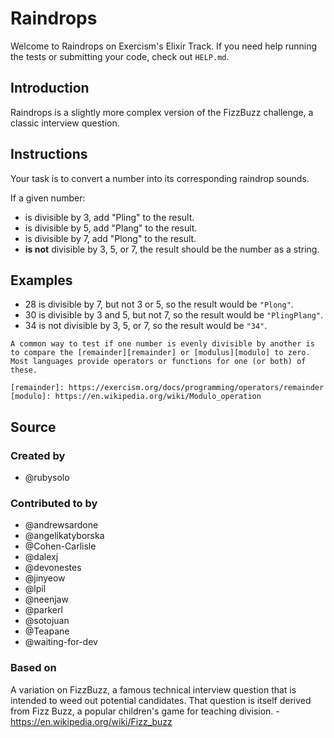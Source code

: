 # Raindrops

Welcome to Raindrops on Exercism's Elixir Track.
If you need help running the tests or submitting your code, check out `HELP.md`.

## Introduction

Raindrops is a slightly more complex version of the FizzBuzz challenge, a classic interview question.

## Instructions

Your task is to convert a number into its corresponding raindrop sounds.

If a given number:

- is divisible by 3, add "Pling" to the result.
- is divisible by 5, add "Plang" to the result.
- is divisible by 7, add "Plong" to the result.
- **is not** divisible by 3, 5, or 7, the result should be the number as a string.

## Examples

- 28 is divisible by 7, but not 3 or 5, so the result would be `"Plong"`.
- 30 is divisible by 3 and 5, but not 7, so the result would be `"PlingPlang"`.
- 34 is not divisible by 3, 5, or 7, so the result would be `"34"`.

```exercism/note
A common way to test if one number is evenly divisible by another is to compare the [remainder][remainder] or [modulus][modulo] to zero.
Most languages provide operators or functions for one (or both) of these.

[remainder]: https://exercism.org/docs/programming/operators/remainder
[modulo]: https://en.wikipedia.org/wiki/Modulo_operation
```

## Source

### Created by

- @rubysolo

### Contributed to by

- @andrewsardone
- @angelikatyborska
- @Cohen-Carlisle
- @dalexj
- @devonestes
- @jinyeow
- @lpil
- @neenjaw
- @parkerl
- @sotojuan
- @Teapane
- @waiting-for-dev

### Based on

A variation on FizzBuzz, a famous technical interview question that is intended to weed out potential candidates. That question is itself derived from Fizz Buzz, a popular children's game for teaching division. - https://en.wikipedia.org/wiki/Fizz_buzz

